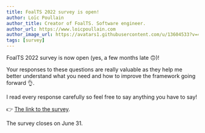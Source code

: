 ```yaml
---
title: FoalTS 2022 survey is open!
author: Loïc Poullain
author_title: Creator of FoalTS. Software engineer.
author_url: https://www.loicpoullain.com
author_image_url: https://avatars1.githubusercontent.com/u/13604533?v=4
tags: [survey]
---
```


FoalTS 2022 survey is now open (yes, a few months late 🙃)!

Your responses to these questions are really valuable as they help me better understand what you need and how to improve the framework going forward 👌.

I read every response carefully so feel free to say anything you have to say!

👉 [The link to the survey](https://forms.gle/3HAzQboxSBXvpJbB6).

The survey closes on June 31.